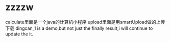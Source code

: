 # zzzzw
calculate里面是一个java的计算机小程序
upload里面是用smartUpload做的上传下载
dingcan_1 is a demo,but not just the finally result,i will continue to update the it.
